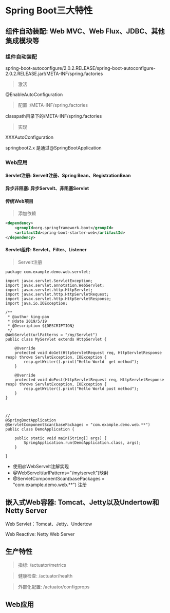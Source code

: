 # Spring Boot三大特性



## 组件自动装配: Web MVC、Web Flux、JDBC、其他集成模块等

### 组件自动装配

spring-boot-autoconfigure/2.0.2.RELEASE/spring-boot-autoconfigure-2.0.2.RELEASE.jar!/META-INF/spring.factories

> 激活

@EnableAutoConfiguration

> 配置 :/META-INF/spring.factories

classpath目录下的/META-INF/spring.factories

> 实现

XXXAutoConfiguration

springboot2.x 是通过@SpringBootApplication



### Web应用



#### Servlet注册: Servelt注册、Spring Bean、RegistrationBean

#### 异步非阻塞: 异步Servelt、非阻塞Servlet



#### 传统Web项目

> 添加依赖

```xml
<dependency>
    <groupId>org.springframework.boot</groupId>
    <artifactId>spring-boot-starter-web</artifactId>
</dependency>
```

#### Servlet组件: Servlet、Filter、Listener



> Servelt注册



```
package com.example.demo.web.servlet;

import javax.servlet.ServletException;
import javax.servlet.annotation.WebServlet;
import javax.servlet.http.HttpServlet;
import javax.servlet.http.HttpServletRequest;
import javax.servlet.http.HttpServletResponse;
import java.io.IOException;

/**
 * @author king-pan
 * @date 2019/5/19
 * @Description ${DESCRIPTION}
 */
@WebServlet(urlPatterns = "/my/Servlet")
public class MyServlet extends HttpServlet {

    @Override
    protected void doGet(HttpServletRequest req, HttpServletResponse resp) throws ServletException, IOException {
        resp.getWriter().print("Hello World  get method");
    }

    @Override
    protected void doPost(HttpServletRequest req, HttpServletResponse resp) throws ServletException, IOException {
        resp.getWriter().print("Hello World post method");
    }
}



//
@SpringBootApplication
@ServletComponentScan(basePackages = "com.example.demo.web.**")
public class DemoApplication {

    public static void main(String[] args) {
        SpringApplication.run(DemoApplication.class, args);
    }

}
```

* 使用@WebServelt注解实现
* @WebServelt(urlPatterns="/my/servelt")映射
* @ServletComponentScan(basePackages = "com.example.demo.web.**") 注册



## 嵌入式Web容器: Tomcat、Jetty以及Undertow和Netty Server

Web Servlet：Tomcat、Jetty、Undertow

Web Reactive:	Netty Web Server

## 



## 生产特性

> 指标: /actuator/metrics 

> 健康检查: /actuator/health

> 外部化配置: /actuator/configprops







## Web应用

###



